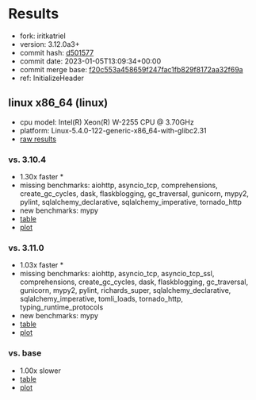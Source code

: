 # Results

- fork: iritkatriel
- version: 3.12.0a3+
- commit hash: [d501577](https://github.com/iritkatriel/cpython/commit/d501577)
- commit date: 2023-01-05T13:09:34+00:00
- commit merge base: [f20c553a458659f247fac1fb829f8172aa32f69a](https://github.com/iritkatriel/cpython/commit/f20c553a458659f247fac1fb829f8172aa32f69a)
- ref: InitializeHeader

## linux x86_64 (linux)

- cpu model: Intel(R) Xeon(R) W-2255 CPU @ 3.70GHz
- platform: Linux-5.4.0-122-generic-x86_64-with-glibc2.31
- [raw results](bm-20230105-linux-x86_64-iritkatriel-InitializeHeader-3.12.0a3%2B-d501577.json)

### vs. 3.10.4

- 1.30x faster \*
- missing benchmarks: aiohttp, asyncio_tcp, comprehensions, create_gc_cycles, dask, flaskblogging, gc_traversal, gunicorn, mypy2, pylint, sqlalchemy_declarative, sqlalchemy_imperative, tornado_http
- new benchmarks: mypy
- [table](bm-20230105-linux-x86_64-iritkatriel-InitializeHeader-3.12.0a3%2B-d501577-vs-3.10.4.md)
- [plot](bm-20230105-linux-x86_64-iritkatriel-InitializeHeader-3.12.0a3%2B-d501577-vs-3.10.4.png)

### vs. 3.11.0

- 1.03x faster \*
- missing benchmarks: aiohttp, asyncio_tcp, asyncio_tcp_ssl, comprehensions, create_gc_cycles, dask, flaskblogging, gc_traversal, gunicorn, mypy2, pylint, richards_super, sqlalchemy_declarative, sqlalchemy_imperative, tomli_loads, tornado_http, typing_runtime_protocols
- new benchmarks: mypy
- [table](bm-20230105-linux-x86_64-iritkatriel-InitializeHeader-3.12.0a3%2B-d501577-vs-3.11.0.md)
- [plot](bm-20230105-linux-x86_64-iritkatriel-InitializeHeader-3.12.0a3%2B-d501577-vs-3.11.0.png)

### vs. base

- 1.00x slower
- [table](bm-20230105-linux-x86_64-iritkatriel-InitializeHeader-3.12.0a3%2B-d501577-vs-base.md)
- [plot](bm-20230105-linux-x86_64-iritkatriel-InitializeHeader-3.12.0a3%2B-d501577-vs-base.png)

